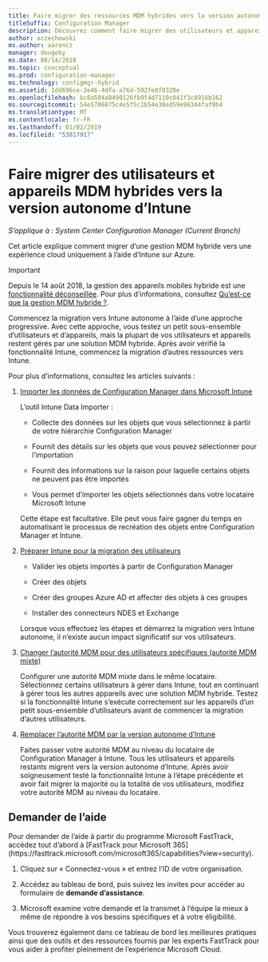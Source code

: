 ```yaml
---
title: Faire migrer des ressources MDM hybrides vers la version autonome d’Intune
titleSuffix: Configuration Manager
description: Découvrez comment faire migrer des utilisateurs et appareils MDM hybrides vers Intune sur Azure.
author: aczechowski
ms.author: aaroncz
manager: dougeby
ms.date: 08/14/2018
ms.topic: conceptual
ms.prod: configuration-manager
ms.technology: configmgr-hybrid
ms.assetid: 1dd696ce-3e46-4dfa-a76d-592fe0f0320e
ms.openlocfilehash: bc8a504a8490126fb9f4d7110c041f3c8916b162
ms.sourcegitcommit: 54e5786875c4e5f5c1b54e38ed59e96344faf9b4
ms.translationtype: MT
ms.contentlocale: fr-FR
ms.lasthandoff: 01/02/2019
ms.locfileid: "53817917"
---
```

# <a name="migrate-hybrid-mdm-users-and-devices-to-intune-standalone"></a>Faire migrer des utilisateurs et appareils MDM hybrides vers la version autonome d’Intune

*S’applique à : System Center Configuration Manager (Current Branch)*    

Cet article explique comment migrer d’une gestion MDM hybride vers une expérience cloud uniquement à l’aide d’Intune sur Azure. 

> [!Important]  
> Depuis le 14 août 2018, la gestion des appareils mobiles hybride est une [fonctionnalité déconseillée](/sccm/core/plan-design/changes/deprecated/removed-and-deprecated-cmfeatures). Pour plus d’informations, consultez [Qu’est-ce que la gestion MDM hybride ?](/sccm/mdm/understand/hybrid-mobile-device-management).<!--Intune feature 2683117-->  


Commencez la migration vers Intune autonome à l’aide d’une approche progressive. Avec cette approche, vous testez un petit sous-ensemble d’utilisateurs et d’appareils, mais la plupart de vos utilisateurs et appareils restent gérés par une solution MDM hybride. Après avoir vérifié la fonctionnalité Intune, commencez la migration d’autres ressources vers Intune.    

Pour plus d’informations, consultez les articles suivants :    
  
1.  [Importer les données de Configuration Manager dans Microsoft Intune](migrate-import-data.md)   

    L’outil Intune Data Importer :  

    - Collecte des données sur les objets que vous sélectionnez à partir de votre hiérarchie Configuration Manager  

    - Fournit des détails sur les objets que vous pouvez sélectionner pour l’importation   

    - Fournit des informations sur la raison pour laquelle certains objets ne peuvent pas être importés  

    - Vous permet d’importer les objets sélectionnés dans votre locataire Microsoft Intune  

    Cette étape est facultative. Elle peut vous faire gagner du temps en automatisant le processus de recréation des objets entre Configuration Manager et Intune.  

2.  [Préparer Intune pour la migration des utilisateurs](migrate-prepare-intune.md)    

    - Valider les objets importés à partir de Configuration Manager  

    - Créer des objets  

    - Créer des groupes Azure AD et affecter des objets à ces groupes  

    - Installer des connecteurs NDES et Exchange  

    Lorsque vous effectuez les étapes et démarrez la migration vers Intune autonome, il n’existe aucun impact significatif sur vos utilisateurs.   

3.  [Changer l’autorité MDM pour des utilisateurs spécifiques (autorité MDM mixte)](migrate-mixed-authority.md)    

    Configurer une autorité MDM mixte dans le même locataire. Sélectionnez certains utilisateurs à gérer dans Intune, tout en continuant à gérer tous les autres appareils avec une solution MDM hybride. Testez si la fonctionnalité Intune s’exécute correctement sur les appareils d’un petit sous-ensemble d’utilisateurs avant de commencer la migration d’autres utilisateurs.   

4.  [Remplacer l’autorité MDM par la version autonome d’Intune](change-mdm-authority.md)     

    Faites passer votre autorité MDM au niveau du locataire de Configuration Manager à Intune. Tous les utilisateurs et appareils restants migrent vers la version autonome d’Intune. Après avoir soigneusement testé la fonctionnalité Intune à l’étape précédente et avoir fait migrer la majorité ou la totalité de vos utilisateurs, modifiez votre autorité MDM au niveau du locataire.



## <a name="request-assistance"></a>Demander de l’aide
<!--Intune bug 2339232--> Pour demander de l’aide à partir du programme Microsoft FastTrack, accédez tout d’abord à [FastTrack pour Microsoft 365](https://fasttrack.microsoft.com/microsoft365/capabilities?view=security).

1. Cliquez sur « Connectez-vous » et entrez l’ID de votre organisation.  

2. Accédez au tableau de bord, puis suivez les invites pour accéder au formulaire de **demande d’assistance**.    

3. Microsoft examine votre demande et la transmet à l’équipe la mieux à même de répondre à vos besoins spécifiques et à votre éligibilité.  

Vous trouverez également dans ce tableau de bord les meilleures pratiques ainsi que des outils et des ressources fournis par les experts FastTrack pour vous aider à profiter pleinement de l’expérience Microsoft Cloud.

